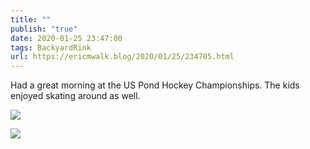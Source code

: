 ```yaml
---
title: ""
publish: "true"
date: 2020-01-25 23:47:00
tags: BackyardRink
url: https://ericmwalk.blog/2020/01/25/234705.html
---
```


Had a great morning at the US Pond Hockey Championships. The kids enjoyed skating around as well.

![](https://ericmwalk.blog/uploads/2022/3146eeb730.jpg)

![](https://ericmwalk.blog/uploads/2022/08dee53506.jpg)